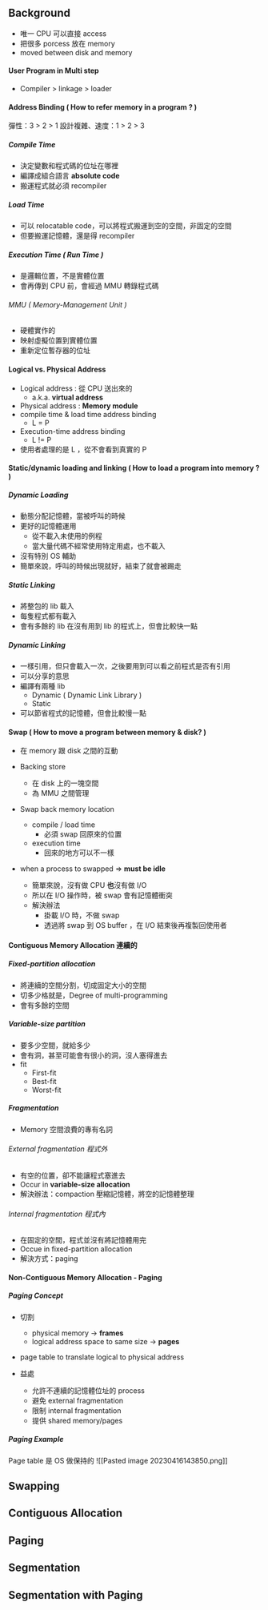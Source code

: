 ## Background 

+ 唯一 CPU 可以直接 access 
+ 把很多 porcess 放在 memory 
+ moved between disk and memory

#### User Program in Multi step
+ Compiler > linkage > loader

#### Address Binding ( How to refer memory in a program ? )
彈性：3 > 2 > 1
設計複雜、速度：1 > 2 > 3
##### Compile Time
+ 決定變數和程式碼的位址在哪裡
+ 編譯成組合語言 **absolute code**
+ 搬運程式就必須 recompiler

##### Load Time
+ 可以 relocatable code，可以將程式搬運到空的空間，非固定的空間
+ 但要搬運記憶體，還是得 recompiler

##### Execution Time ( Run Time )
+ 是邏輯位置，不是實體位置
+ 會再傳到 CPU 前，會經過 MMU 轉錄程式碼


###### MMU ( Memory-Management Unit )
+ 硬體實作的
+ 映射虛擬位置到實體位置
+ 重新定位暫存器的位址

#### Logical vs. Physical Address
+ Logical address : 從 CPU 送出來的
	+ a.k.a. **virtual address**
+ Physical address : **Memory module**
+ compile time & load time address binding 
	+ L = P
+ Execution-time address binding
	+ L != P
+ 使用者處理的是 L ，從不會看到真實的 P

#### Static/dynamic loading and linking ( How to load a program into memory ? )
##### Dynamic Loading
+ 動態分配記憶體，當被呼叫的時候
+ 更好的記憶體運用
	+ 從不載入未使用的例程
	+ 當大量代碼不經常使用特定用處，也不載入
+ 沒有特別 OS 輔助
+ 簡單來說，呼叫的時候出現就好，結束了就會被踢走

##### Static Linking 
+ 將整包的 lib 載入
+ 每隻程式都有載入
+ 會有多餘的 lib 在沒有用到 lib 的程式上，但會比較快一點

##### Dynamic Linking
+ 一樣引用，但只會載入一次，之後要用到可以看之前程式是否有引用
+ 可以分享的意思
+ 編譯有兩種 lib
	+ Dynamic ( Dynamic Link Library )
	+ Static
+ 可以節省程式的記憶體，但會比較慢一點

#### Swap ( How to move a program between memory & disk? )
+ 在 memory 跟 disk 之間的互動
+ Backing store 
	+ 在 disk 上的一塊空間
	+ 為 MMU 之間管理

+ Swap back memory location
	+ compile / load time 
		+ 必須 swap 回原來的位置
	+ execution time 
		+ 回來的地方可以不一樣

+ when a process to swapped => **must be idle**
	+ 簡單來說，沒有做 CPU **也**沒有做 I/O
	+ 所以在 I/O 操作時，被 swap 會有記憶體衝突
	+ 解決辦法
		+ 掛載 I/O 時，不做 swap
		+ 透過將 swap 到 OS buffer ，在 I/O 結束後再複製回使用者

#### Contiguous Memory Allocation 連續的
##### Fixed-partition allocation
+ 將連續的空間分割，切成固定大小的空間
+ 切多少格就是，Degree of multi-programming 
+ 會有多餘的空間

##### Variable-size partition
+ 要多少空間，就給多少
+ 會有洞，甚至可能會有很小的洞，沒人塞得進去
+ fit 
	+ First-fit
	+ Best-fit 
	+ Worst-fit

##### Fragmentation 
+ Memory 空間浪費的專有名詞
###### External fragmentation 程式外
+ 有空的位置，卻不能讓程式塞進去
+ Occur in **variable-size allocation**
+ 解決辦法：compaction 壓縮記憶體，將空的記憶體整理

###### Internal fragmentation 程式內
+ 在固定的空間，程式並沒有將記憶體用完
+ Occue in fixed-partition allocation
+ 解決方式：paging

#### Non-Contiguous Memory Allocation - Paging
##### Paging Concept 
+ 切割
	+ physical memory -> **frames**
	+ logical address space to same size  -> **pages**
+ page table to translate logical to physical address 

+ 益處
	+ 允許不連續的記憶體位址的 process 
	+ 避免 external fragmentation
	+ 限制 internal fragmentation
	+ 提供 shared memory/pages

##### Paging Example
Page table 是 OS 做保持的
![[Pasted image 20230416143850.png]]


## Swapping


## Contiguous Allocation
## Paging
## Segmentation
## Segmentation with Paging